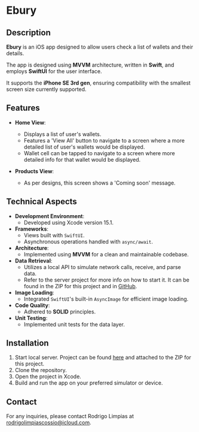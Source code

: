 # Ebury

## Description
**Ebury** is an iOS app designed to allow users check a list of wallets and their details. 

The app is designed using **MVVM** architecture, written in **Swift**, and employs **SwiftUI** for the user interface. 

It supports the **iPhone SE 3rd gen**, ensuring compatibility with the smallest screen size currently supported.

## Features

- **Home View**:
  - Displays a list of user's wallets.
  - Features a 'View All' button to navigate to a screen where a more detailed list of user's wallets would be displayed.
  - Wallet cell can be tapped to navigate to a screen where more detailed info for that wallet would be displayed.

- **Products View**:
  - As per designs, this screen shows a 'Coming soon' message.

## Technical Aspects

- **Development Environment**:
  - Developed using Xcode version 15.1.
- **Frameworks**:
  - Views built with `SwiftUI`.
  - Asynchronous operations handled with `async/await`.
- **Architecture**:
  - Implemented using **MVVM** for a clean and maintainable codebase.
- **Data Retrieval**:
  - Utilizes a local API to simulate network calls, receive, and parse data.
  - Refer to the server project for more info on how to start it. It can be found in the ZIP for this project and in [GitHub]().
- **Image Loading**:
  - Integrated `SwiftUI`'s built-in `AsyncImage` for efficient image loading.
- **Code Quality**:
  - Adhered to **SOLID** principles.
- **Unit Testing**:
  - Implemented unit tests for the data layer.

## Installation
1. Start local server. Project can be found [here]() and attached to the ZIP for this project.
2. Clone the repository.
3. Open the project in Xcode.
4. Build and run the app on your preferred simulator or device.

## Contact

For any inquiries, please contact Rodrigo Limpias at [rodrigolimpiascossio@icloud.com](rodrigolimpiascossio@icloud.com).

